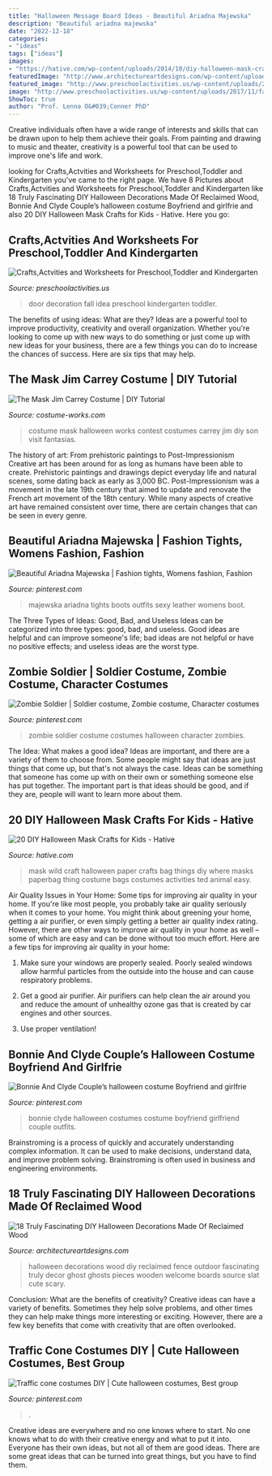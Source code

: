```yaml
---
title: "Halloween Message Board Ideas - Beautiful Ariadna Majewska"
description: "Beautiful ariadna majewska"
date: "2022-12-18"
categories:
- "ideas"
tags: ["ideas"]
images:
- "https://hative.com/wp-content/uploads/2014/10/diy-halloween-mask-crafts/20-paperbag-mask.jpg"
featuredImage: "http://www.architectureartdesigns.com/wp-content/uploads/2016/09/9-8.jpg"
featured_image: "http://www.preschoolactivities.us/wp-content/uploads/2017/11/fall-door-decoration-idea.jpg"
image: "http://www.preschoolactivities.us/wp-content/uploads/2017/11/fall-door-decoration-idea.jpg"
ShowToc: true
author: "Prof. Lenna O&#039;Conner PhD"
---
```



Creative individuals often have a wide range of interests and skills that can be drawn upon to help them achieve their goals. From painting and drawing to music and theater, creativity is a powerful tool that can be used to improve one's life and work.

	

		
looking for Crafts,Actvities and Worksheets for Preschool,Toddler and Kindergarten you've came to the right page. We have 8 Pictures about Crafts,Actvities and Worksheets for Preschool,Toddler and Kindergarten like 18 Truly Fascinating DIY Halloween Decorations Made Of Reclaimed Wood, Bonnie And Clyde Couple’s halloween costume Boyfriend and girlfrie and also 20 DIY Halloween Mask Crafts for Kids - Hative. Here you go:
		
    
## Crafts,Actvities And Worksheets For Preschool,Toddler And Kindergarten

<img loading=lazy src="http://www.preschoolactivities.us/wp-content/uploads/2017/11/fall-door-decoration-idea.jpg" onerror="this.onerror=null;this.src='https://tse2.mm.bing.net/th?id=OIP.hhW53hH4TMljtD6oieWQwgHaNF&amp;pid=15.1';" alt="Crafts,Actvities and Worksheets for Preschool,Toddler and Kindergarten">

_Source: preschoolactivities.us_

>door decoration fall idea preschool kindergarten toddler. 

	

The benefits of using ideas: What are they?
Ideas are a powerful tool to improve productivity, creativity and overall organization. Whether you're looking to come up with new ways to do something or just come up with new ideas for your business, there are a few things you can do to increase the chances of success. Here are six tips that may help.

    
## The Mask Jim Carrey Costume | DIY Tutorial

<img loading=lazy src="https://photos.costume-works.com/full/the_mask8.jpg" onerror="this.onerror=null;this.src='https://tse4.mm.bing.net/th?id=OIP.uP0-5BuCPLFqMIaNX15TMwHaKC&amp;pid=15.1';" alt="The Mask Jim Carrey Costume | DIY Tutorial">

_Source: costume-works.com_

>costume mask halloween works contest costumes carrey jim diy son visit fantasias. 

	

The history of art: From prehistoric paintings to Post-Impressionism
Creative art has been around for as long as humans have been able to create. Prehistoric paintings and drawings depict everyday life and natural scenes, some dating back as early as 3,000 BC. Post-Impressionism was a movement in the late 19th century that aimed to update and renovate the French art movement of the 18th century. While many aspects of creative art have remained consistent over time, there are certain changes that can be seen in every genre.

    
## Beautiful Ariadna Majewska | Fashion Tights, Womens Fashion, Fashion

<img loading=lazy src="https://i.pinimg.com/736x/57/fb/76/57fb760570f8464c606285d748f8872d.jpg" onerror="this.onerror=null;this.src='https://tse4.mm.bing.net/th?id=OIP.oYL9Lk9B9e4ZDOf768wGPwAAAA&amp;pid=15.1';" alt="Beautiful Ariadna Majewska | Fashion tights, Womens fashion, Fashion">

_Source: pinterest.com_

>majewska ariadna tights boots outfits sexy leather womens boot. 

	

The Three Types of Ideas: Good, Bad, and Useless
Ideas can be categorized into three types: good, bad, and useless. Good ideas are helpful and can improve someone's life; bad ideas are not helpful or have no positive effects; and useless ideas are the worst type.

    
## Zombie Soldier | Soldier Costume, Zombie Costume, Character Costumes

<img loading=lazy src="https://i.pinimg.com/736x/0d/a4/b3/0da4b3bd0a7b46d26640adc11db636dc--character-costumes-zombies.jpg" onerror="this.onerror=null;this.src='https://tse1.mm.bing.net/th?id=OIP.qmIlF13CyVSk6-FGu-oRHQHaJ4&amp;pid=15.1';" alt="Zombie Soldier | Soldier costume, Zombie costume, Character costumes">

_Source: pinterest.com_

>zombie soldier costume costumes halloween character zombies. 

	

The Idea: What makes a good idea?
Ideas are important, and there are a variety of them to choose from. Some people might say that ideas are just things that come up, but that's not always the case. Ideas can be something that someone has come up with on their own or something someone else has put together. The important part is that ideas should be good, and if they are, people will want to learn more about them.

    
## 20 DIY Halloween Mask Crafts For Kids - Hative

<img loading=lazy src="https://hative.com/wp-content/uploads/2014/10/diy-halloween-mask-crafts/20-paperbag-mask.jpg" onerror="this.onerror=null;this.src='https://tse4.mm.bing.net/th?id=OIP.w9EeT0ItM-X6WRgS_7qnhQHaLH&amp;pid=15.1';" alt="20 DIY Halloween Mask Crafts for Kids - Hative">

_Source: hative.com_

>mask wild craft halloween paper crafts bag things diy where masks paperbag thing costume bags costumes activities ted animal easy. 

	

Air Quality Issues in Your Home: Some tips for improving air quality in your home.
If you're like most people, you probably take air quality seriously when it comes to your home. You might think about greening your home, getting a air purifier, or even simply getting a better air quality index rating. However, there are other ways to improve air quality in your home as well – some of which are easy and can be done without too much effort. Here are a few tips for improving air quality in your home: 
1) Make sure your windows are properly sealed. Poorly sealed windows allow harmful particles from the outside into the house and can cause respiratory problems.

2) Get a good air purifier. Air purifiers can help clean the air around you and reduce the amount of unhealthy ozone gas that is created by car engines and other sources.

3) Use proper ventilation!

    
## Bonnie And Clyde Couple’s Halloween Costume Boyfriend And Girlfrie

<img loading=lazy src="https://i.pinimg.com/736x/5c/c3/81/5cc3810bccfe355b74139c7c6ba1cd3b.jpg" onerror="this.onerror=null;this.src='https://tse4.mm.bing.net/th?id=OIP.VGeVwokQISjtjk4ZmwB7VQHaJ3&amp;pid=15.1';" alt="Bonnie And Clyde Couple’s halloween costume Boyfriend and girlfrie">

_Source: pinterest.com_

>bonnie clyde halloween costumes costume boyfriend girlfriend couple outfits. 

	

Brainstroming is a process of quickly and accurately understanding complex information. It can be used to make decisions, understand data, and improve problem solving. Brainstroming is often used in business and engineering environments.

    
## 18 Truly Fascinating DIY Halloween Decorations Made Of Reclaimed Wood

<img loading=lazy src="http://www.architectureartdesigns.com/wp-content/uploads/2016/09/9-8.jpg" onerror="this.onerror=null;this.src='https://tse4.mm.bing.net/th?id=OIP.MkHW-hO0ZQ2iNMTEMF1dVwHaNI&amp;pid=15.1';" alt="18 Truly Fascinating DIY Halloween Decorations Made Of Reclaimed Wood">

_Source: architectureartdesigns.com_

>halloween decorations wood diy reclaimed fence outdoor fascinating truly decor ghost ghosts pieces wooden welcome boards source slat cute scary. 

	

Conclusion: What are the benefits of creativity?
Creative ideas can have a variety of benefits. Sometimes they help solve problems, and other times they can help make things more interesting or exciting. However, there are a few key benefits that come with creativity that are often overlooked.

    
## Traffic Cone Costumes DIY | Cute Halloween Costumes, Best Group

<img loading=lazy src="https://i.pinimg.com/736x/fe/ff/e2/feffe22154447669ec4a3e68304b088d.jpg" onerror="this.onerror=null;this.src='https://tse1.mm.bing.net/th?id=OIP.B_7BEFkbbUnhfavUtogJ7QHaJ3&amp;pid=15.1';" alt="Traffic cone costumes DIY | Cute halloween costumes, Best group">

_Source: pinterest.com_

>. 

	

Creative ideas are everywhere and no one knows where to start. No one knows what to do with their creative energy and what to put it into. Everyone has their own ideas, but not all of them are good ideas. There are some great ideas that can be turned into great things, but you have to find them.


